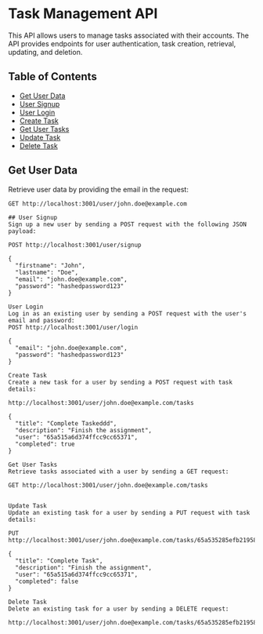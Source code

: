 # Task Management API

This API allows users to manage tasks associated with their accounts. The API provides endpoints for user authentication, task creation, retrieval, updating, and deletion.

## Table of Contents
- [Get User Data](#get-user-data)
- [User Signup](#user-signup)
- [User Login](#user-login)
- [Create Task](#create-task)
- [Get User Tasks](#get-user-tasks)
- [Update Task](#update-task)
- [Delete Task](#delete-task)

## Get User Data

Retrieve user data by providing the email in the request:

```http
GET http://localhost:3001/user/john.doe@example.com

## User Signup
Sign up a new user by sending a POST request with the following JSON payload:

POST http://localhost:3001/user/signup

{
  "firstname": "John",
  "lastname": "Doe",
  "email": "john.doe@example.com",
  "password": "hashedpassword123"
}

User Login
Log in as an existing user by sending a POST request with the user's email and password:
POST http://localhost:3001/user/login

{
  "email": "john.doe@example.com",
  "password": "hashedpassword123"
}

Create Task
Create a new task for a user by sending a POST request with task details:

http://localhost:3001/user/john.doe@example.com/tasks

{
  "title": "Complete Taskeddd",
  "description": "Finish the assignment",
  "user": "65a515a6d374ffcc9cc65371",
  "completed": true
}

Get User Tasks
Retrieve tasks associated with a user by sending a GET request:

GET http://localhost:3001/user/john.doe@example.com/tasks


Update Task
Update an existing task for a user by sending a PUT request with task details:

PUT http://localhost:3001/user/john.doe@example.com/tasks/65a535285efb219581e1ae23

{
  "title": "Complete Task",
  "description": "Finish the assignment",
  "user": "65a515a6d374ffcc9cc65371",
  "completed": false
}

Delete Task
Delete an existing task for a user by sending a DELETE request:

http://localhost:3001/user/john.doe@example.com/tasks/65a535285efb219581e1ae23



